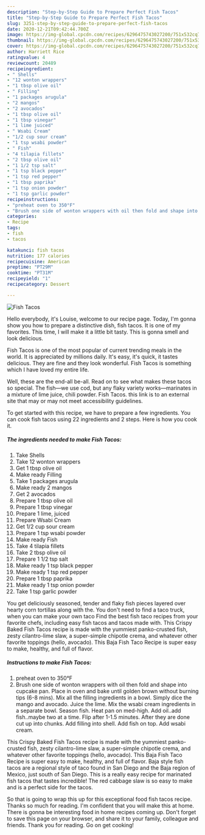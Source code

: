 ```yaml
---
description: "Step-by-Step Guide to Prepare Perfect Fish Tacos"
title: "Step-by-Step Guide to Prepare Perfect Fish Tacos"
slug: 3251-step-by-step-guide-to-prepare-perfect-fish-tacos
date: 2020-12-21T09:42:44.700Z
image: https://img-global.cpcdn.com/recipes/6296475743027200/751x532cq70/fish-tacos-recipe-main-photo.jpg
thumbnail: https://img-global.cpcdn.com/recipes/6296475743027200/751x532cq70/fish-tacos-recipe-main-photo.jpg
cover: https://img-global.cpcdn.com/recipes/6296475743027200/751x532cq70/fish-tacos-recipe-main-photo.jpg
author: Harriett Rice
ratingvalue: 4
reviewcount: 20489
recipeingredient:
- " Shells"
- "12 wonton wrappers"
- "1 tbsp olive oil"
- " Filling"
- "1 packages arugula"
- "2 mangos"
- "2 avocados"
- "1 tbsp olive oil"
- "1 tbsp vinegar"
- "1 lime juiced"
- " Wsabi Cream"
- "1/2 cup sour cream"
- "1 tsp wsabi powder"
- " Fish"
- "4 tilapia fillets"
- "2 tbsp olive oil"
- "1 1/2 tsp salt"
- "1 tsp black pepper"
- "1 tsp red pepper"
- "1 tbsp paprika"
- "1 tsp onion powder"
- "1 tsp garlic powder"
recipeinstructions:
- "preheat oven to 350°F"
- "Brush one side of wonton wrappers with oil then fold and shape into cupcake pan. Place in oven and bake until golden brown without burning tips (6-8 mins). Mix all the filling ingredients in a bowl. Simply dice the mango and avocado. Juice the lime. Mix the wsabi cream ingredients in a separate bowl. Season fish. Heat pan on med-high. Add oil..add fish..maybe two at a time. Flip after 1-1.5 minutes. After they are done cut up into chunks. Add filling into shell. Add fish on top.  Add wsabi cream."
categories:
- Recipe
tags:
- fish
- tacos

katakunci: fish tacos 
nutrition: 177 calories
recipecuisine: American
preptime: "PT29M"
cooktime: "PT31M"
recipeyield: "1"
recipecategory: Dessert

---
```



![Fish Tacos](https://img-global.cpcdn.com/recipes/6296475743027200/751x532cq70/fish-tacos-recipe-main-photo.jpg)

Hello everybody, it's Louise, welcome to our recipe page. Today, I'm gonna show you how to prepare a distinctive dish, fish tacos. It is one of my favorites. This time, I will make it a little bit tasty. This is gonna smell and look delicious.

Fish Tacos is one of the most popular of current trending meals in the world. It is appreciated by millions daily. It's easy, it's quick, it tastes delicious. They are fine and they look wonderful. Fish Tacos is something which I have loved my entire life.

Well, these are the end-all be-all. Read on to see what makes these tacos so special. The fish—we use cod, but any flaky variety works—marinates in a mixture of lime juice, chili powder. Fish Tacos. this link is to an external site that may or may not meet accessibility guidelines.


To get started with this recipe, we have to prepare a few ingredients. You can cook fish tacos using 22 ingredients and 2 steps. Here is how you cook it.

<!--inarticleads1-->

##### The ingredients needed to make Fish Tacos:

1. Take  Shells
1. Take 12 wonton wrappers
1. Get 1 tbsp olive oil
1. Make ready  Filling
1. Take 1 packages arugula
1. Make ready 2 mangos
1. Get 2 avocados
1. Prepare 1 tbsp olive oil
1. Prepare 1 tbsp vinegar
1. Prepare 1 lime, juiced
1. Prepare  Wsabi Cream
1. Get 1/2 cup sour cream
1. Prepare 1 tsp wsabi powder
1. Make ready  Fish
1. Take 4 tilapia fillets
1. Take 2 tbsp olive oil
1. Prepare 1 1/2 tsp salt
1. Make ready 1 tsp black pepper
1. Make ready 1 tsp red pepper
1. Prepare 1 tbsp paprika
1. Make ready 1 tsp onion powder
1. Take 1 tsp garlic powder


You get deliciously seasoned, tender and flaky fish pieces layered over hearty corn tortillas along with the. You don&#39;t need to find a taco truck, when you can make your own taco Find the best fish taco recipes from your favorite chefs, including easy fish tacos and tacos made with. This Crispy Baked Fish Tacos recipe is made with the yummiest panko-crusted fish, zesty cilantro-lime slaw, a super-simple chipotle crema, and whatever other favorite toppings (hello, avocado). This Baja Fish Taco Recipe is super easy to make, healthy, and full of flavor. 

<!--inarticleads2-->

##### Instructions to make Fish Tacos:

1. preheat oven to 350°F
1. Brush one side of wonton wrappers with oil then fold and shape into cupcake pan. Place in oven and bake until golden brown without burning tips (6-8 mins). Mix all the filling ingredients in a bowl. Simply dice the mango and avocado. Juice the lime. Mix the wsabi cream ingredients in a separate bowl. Season fish. Heat pan on med-high. Add oil..add fish..maybe two at a time. Flip after 1-1.5 minutes. After they are done cut up into chunks. Add filling into shell. Add fish on top.  Add wsabi cream.


This Crispy Baked Fish Tacos recipe is made with the yummiest panko-crusted fish, zesty cilantro-lime slaw, a super-simple chipotle crema, and whatever other favorite toppings (hello, avocado). This Baja Fish Taco Recipe is super easy to make, healthy, and full of flavor. Baja style fish tacos are a regional style of taco found in San Diego and the Baja region of Mexico, just south of San Diego. This is a really easy recipe for marinated fish tacos that tastes incredible! The red cabbage slaw is so easy to make and is a perfect side for the tacos. 

So that is going to wrap this up for this exceptional food fish tacos recipe. Thanks so much for reading. I'm confident that you will make this at home. There is gonna be interesting food in home recipes coming up. Don't forget to save this page on your browser, and share it to your family, colleague and friends. Thank you for reading. Go on get cooking!
